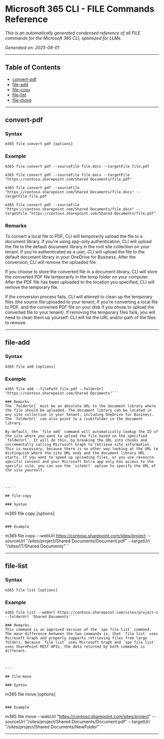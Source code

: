 <!-- DISCLAIMER: All secrets, passwords, and sensitive values in this document are examples only and not real credentials. -->
# Microsoft 365 CLI - FILE Commands Reference

*This is an automatically generated condensed reference of all FILE commands for the Microsoft 365 CLI, optimized for LLMs.*

*Generated on: 2025-08-01*

---

## Table of Contents

- [convert-pdf](#convert-pdf)
- [file-add](#file-add)
- [file-copy](#file-copy)
- [file-list](#file-list)
- [file-move](#file-move)

---

## convert-pdf

### Syntax
```
m365 file convert pdf [options]
```

### Example
```
m365 file convert pdf --sourceFile file.docx --targetFile file.pdf

m365 file convert pdf --sourceFile file.docx --targetFile "https://contoso.sharepoint.com/Shared Documents/file.pdf"

m365 file convert pdf --sourceFile "https://contoso.sharepoint.com/Shared Documents/file.docx" --targetFile file.pdf

m365 file convert pdf --sourceFile "https://contoso.sharepoint.com/Shared Documents/file.docx" --targetFile "https://contoso.sharepoint.com/Shared Documents/file.pdf"

```

### Remarks
To convert a local file to PDF, CLI will temporarily upload the file to a document library. If you're using app-only authentication, CLI will upload the file to the default document library in the root site collection on your tenant. If you're authenticated as a user, CLI will upload the file to the default document library in your OneDrive for Business. After the conversion, CLI will remove the uploaded file.

If you choose to store the converted file in a document library, CLI will store the converted PDF file temporarily in the temp folder on your computer. After the PDF file has been uploaded to the location you specified, CLI will remove the temporary file.

If the conversion process fails, CLI will attempt to clean up the temporary files (the source file uploaded to your tenant, if you're converting a local file to PDF, and the converted PDF file on your disk if you chose to upload the converted file to your tenant). If removing the temporary files fails, you will need to clean them up yourself. CLI will list the URL and/or path of the files to remove.



---

## file-add

### Syntax
```
m365 file add [options]
```

### Example
```
m365 file add --filePath file.pdf --folderUrl "https://contoso.sharepoint.com/Shared Documents"```

### Remarks
The `folderUrl` must be an absolute URL to the document library where the file should be uploaded. The document library can be located in any site collection in your tenant, including OneDrive for Business. The `folderUrl` can also point to a (sub)folder in the document library.

By default, the `file add` command will automatically lookup the ID of the site where you want to upload the file based on the specified `folderUrl`. It will do this, by breaking the URL into chunks and incrementally calling Microsoft Graph to retrieve site information. This is necessary, because there is no other way looking at the URL to distinguish where the site URL ends and the document library URL starts. If you want to speed up uploading files, or you use resource-specific consent and your Microsoft Entra app only has access to the specific site, you can use the `siteUrl` option to specify the URL of the site yourself.



---

## file-copy

### Syntax
```
m365 file copy [options]
```

### Example
```
m365 file copy --webUrl https://contoso.sharepoint.com/sites/project --sourceUrl "/sites/project/Shared Documents/Document.pdf" --targetUrl "/sites/IT/Shared Documents"```

---

## file-list

### Syntax
```
m365 file list [options]
```

### Example
```
m365 file list --webUrl https://contoso.sharepoint.com/sites/project-x --folderUrl 'Shared Documents'```

### Remarks
This command is an improved version of the `spo file list` command. The main difference between the two commands is, that `file list` uses Microsoft Graph and properly supports retrieving files from large folders. Because `file list` uses Microsoft Graph and `spo file list` uses SharePoint REST APIs, the data returned by both commands is different.



---

## file-move

### Syntax
```
m365 file move [options]
```

### Example
```
m365 file move --webUrl "https://contoso.sharepoint.com/sites/project" --sourceUrl "/sites/project/Shared Documents/Document.pdf" --targetUrl "/sites/project/Shared Documents/NewFolder"```

---
